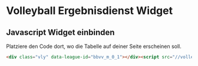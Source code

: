 # Volleyball Ergebnisdienst Widget

## Javascript Widget einbinden

Platziere den Code dort, wo die Tabelle auf deiner Seite erscheinen soll.

```html
<div class="vly" data-league-id="bbvv_m_0_1"></div><script src="//volleyball-ergebnisdienst.de/widget/vly.min.js"></script>
```